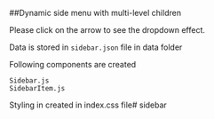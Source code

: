 ##Dynamic side menu with multi-level children

Please click on the arrow to see the dropdown effect.

Data is stored in `sidebar.json` file in data folder

Following components are created 
```
Sidebar.js 
SidebarItem.js 
```

Styling in created in index.css file# sidebar
